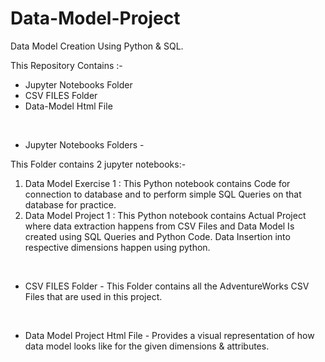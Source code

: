 # Data-Model-Project
Data Model Creation Using Python &amp; SQL. 

This Repository Contains :-

* Jupyter Notebooks Folder
* CSV FILES Folder
* Data-Model Html File


&emsp;&emsp;
* Jupyter Notebooks Folders -
&emsp;

This Folder contains 2 jupyter notebooks:-
1) Data Model Exercise 1 : This Python notebook contains Code for connection to database and to perform simple SQL Queries on that database for practice.
2) Data Model Project 1 : This Python notebook contains Actual Project where data extraction happens from CSV Files and Data Model Is created using SQL Queries and Python Code. Data Insertion into respective dimensions happen using python.

&emsp;
* CSV FILES Folder -
This Folder contains all the AdventureWorks CSV Files that are used in this project.


&emsp;
* Data Model Project Html File -
Provides a visual representation of how data model looks like for the given dimensions & attributes. 
